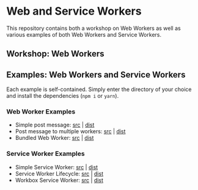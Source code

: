 # Web and Service Workers

This repository contains both a workshop on Web Workers as well as various examples of both Web Workers and Service Workers.

## Workshop: Web Workers

## Examples: Web Workers and Service Workers

Each example is self-contained. Simply enter the directory of your choice and install the dependencies (`npm i` or `yarn`).

### Web Worker Examples

* Simple post message: [src](./webWorkers/simplePostMessage/src) | [dist](./webWorkers/simplePostMessage/dist)
* Post message to multiple workers: [src](./webWorkers/postMessage/src) | [dist](./webWorkers/postMessage/dist)
* Bundled Web Worker: [src](./webWorkers/bundledWebWorker/src) | [dist](./webWorkers/bundledWebWorker/dist)

### Service Worker Examples

* Simple Service Worker: [src](./serviceWorkers/simpleServiceWorker/src) | [dist](./serviceWorkers/simpleServiceWorker/dist)
* Service Worker Lifecycle: [src](./serviceWorkers/serviceWorkerLifecycle/src) | [dist](./serviceWorkers/serviceWorkerLifecycle/dist)
* Workbox Service Worker: [src](./serviceWorkers/workboxServiceWorker/src) | [dist](./serviceWorkers/workboxServiceWorker/dist)
